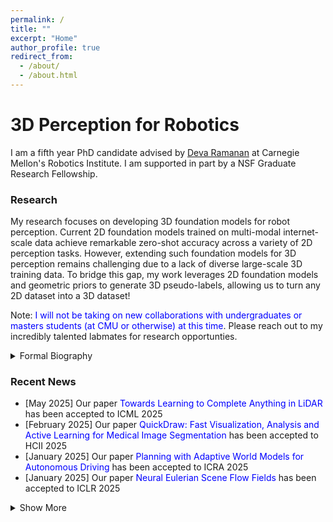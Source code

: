```yaml
---
permalink: /
title: ""
excerpt: "Home"
author_profile: true
redirect_from: 
  - /about/
  - /about.html
---
```


3D Perception for Robotics
=====

I am a fifth year PhD candidate advised by [Deva Ramanan](https://www.cs.cmu.edu/~deva/) at Carnegie Mellon's Robotics Institute. I am supported in part by a NSF Graduate Research Fellowship.
 
### Research 
My research focuses on developing 3D foundation models for robot perception. Current 2D foundation models trained on multi-modal internet-scale data achieve remarkable zero-shot accuracy across a variety of 2D perception tasks. However, extending such foundation models for 3D perception remains challenging due to a lack of diverse large-scale 3D training data. To bridge this gap, my work leverages 2D foundation models and geometric priors to generate 3D pseudo-labels, allowing us to turn any 2D dataset into a 3D dataset!

 Note: <span style="color:blue">I will not be taking on new collaborations with undergraduates or masters students (at CMU or otherwise) at this time</span>. Please reach out to my incredibly talented labmates for research opportunties. 
 
<details>
  <summary>Formal Biography</summary>
  Neehar Peri is a fifth year Robotics Ph.D. candidate at Carnegie Mellon University. He is broadly interested in computer vision and machine learning, with applications to robot perception and action. His work has been published at conferences including CVPR, ICCV, ECCV, NeurIPS, ICLR, ICML and CoRL. He graduated from the University of Maryland in 2021 with a Bachelor’s degree in Computer Engineering. He was awarded the Sujan Guha Memorial best senior thesis, and was recognized as a Maryland Undergraduate Researcher of the Year. His work is supported in part by a NSF Graduate Research Fellowship.
</details>

### Recent News
- [May 2025] Our paper <span style="color:blue">Towards Learning to Complete Anything in LiDAR</span> has been accepted to ICML 2025
- [February 2025] Our paper <span style="color:blue">QuickDraw: Fast Visualization, Analysis and Active Learning for Medical Image Segmentation</span> has been accepted to HCII 2025
- [January 2025] Our paper <span style="color:blue">Planning with Adaptive World Models for Autonomous Driving</span> has been accepted to ICRA 2025
- [January 2025] Our paper <span style="color:blue">Neural Eulerian Scene Flow Fields</span> has been accepted to ICLR 2025

<details>
  <summary>Show More</summary>
  <ul>
  <li> [September 2024] Our paper <span style="color:blue">Revisiting Few-Shot Object Detection with Vision-Language Models</span> has been accepted to NeurIPS D&B 2024 </li>
  <li> [September 2024] Our paper <span style="color:blue">Shelf-Supervised Cross-Modal Pre-Training for 3D Object Detection</span> has been accepted to CoRL 2024 </li>
  <li> [July 2024] Our paper <span style="color:blue">Better Call SAL: Towards Segmenting Anything in LiDAR</span> has been accepted to ECCV 2024 </li>
  <li> [July 2024] Our paper <span style="color:blue">I Can't Believe It's Not Scene Flow</span> has been accepted to ECCV 2024 </li>
  <li> [May 2024] Our paper <span style="color:blue">Semi-Supervised Federated Multi-Organ Segmentation with Partial Labels</span> has been accepted to AAPM 2024 </li>
  <li> [January 2024] Our paper <span style="color:blue">ZeroFlow: Scalable Scene Flow via Distillation</span> has been accepted to ICLR 2024 </li>
  <li> [August 2023] Our paper <span style="color:blue">An Empirical Analysis of Range for 3D Object Detection</span> has been accepted to BRAVO @ ICCV 2023 </li>
  <li> [March 2023] I was awarded the <span style="color:blue">NSF Graduate Research Fellowship</span> </li>
  <li> [March 2023] Our paper <span style="color:blue">ReBound: An Open-Source 3D Bounding Box Annotation Tool for Active Learning</span> has been accepted to AutomationXP @ CHI 2023 </li>
  <li> [January 2023] Our paper <span style="color:blue">Data and Algorithms for End-to-End Thermal Spectrum Face Verification</span> has been accepted to TBIOM 2022 </li>
  <li> [September 2022] Our paper <span style="color:blue">Towards Long Tailed 3D Detection</span> has been accepted to CoRL 2022 </li>
  <li> [August 2022] Our paper <span style="color:blue">A Brief Survey of Person Recognition at a Distance</span> has been accepted to ACSSC 2022 </li>
  <li> [March 2022] Our paper <span style="color:blue">Forecasting from LiDAR via Future Object Detection</span> has been accepted to CVPR 2022 </li>
  <li> [February 2022] Our paper <span style="color:blue">Assessment of a Novel Virtual Environment for Examining Human Cognitive-Motor Performance during Execution of Action Sequences</span> has been accepted to HCII 2022 </li>
  <li> [October 2021] Our paper <span style="color:blue">A Synthesis-Based Approach for Thermal-to-Visible Face Verification</span> has been accepted to FG 2021 </li>
   <li> [September 2021] Our paper <span style="color:blue">PreferenceNet: Encoding Human Preferences in Auction Design with Deep Learning</span> has been accepted to NeurIPS 2021 </li>
    <li> [May 2021] I was selected as one of <span style="color:blue">Maryland's Undergraduate Researchers of the Year</span> </li>
    <li> [May 2021] I was awarded the <span style="color:blue">Sujan Guhan Memorial Best Senior Thesis</span> by UMD's ECE Department  </li>
    <li> [December 2020] I was awarded an honorable mention for the <span style="color:blue">Computing Research Association's Outstanding Undergraduate Researcher Award</span> </li>
  </ul>
</details>
  
